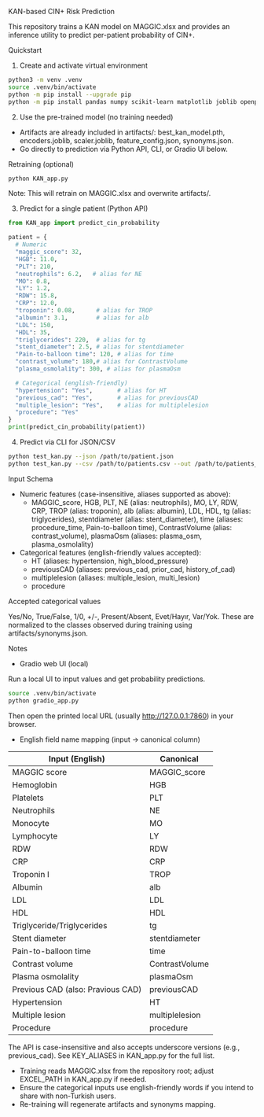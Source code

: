 KAN-based CIN+ Risk Prediction

This repository trains a KAN model on MAGGIC.xlsx and provides an inference utility to predict per-patient probability of CIN+.

Quickstart

1) Create and activate virtual environment
```bash
python3 -m venv .venv
source .venv/bin/activate
python -m pip install --upgrade pip
python -m pip install pandas numpy scikit-learn matplotlib joblib openpyxl torch git+https://github.com/KindXiaoming/pykan.git pyyaml tqdm
```

2) Use the pre-trained model (no training needed)
- Artifacts are already included in artifacts/: best_kan_model.pth, encoders.joblib, scaler.joblib, feature_config.json, synonyms.json.
- Go directly to prediction via Python API, CLI, or Gradio UI below.

Retraining (optional)
```bash
python KAN_app.py
```
Note: This will retrain on MAGGIC.xlsx and overwrite artifacts/.

3) Predict for a single patient (Python API)
```python
from KAN_app import predict_cin_probability

patient = {
  # Numeric
  "maggic_score": 32,
  "HGB": 11.0,
  "PLT": 210,
  "neutrophils": 6.2,   # alias for NE
  "MO": 0.8,
  "LY": 1.2,
  "RDW": 15.8,
  "CRP": 12.0,
  "troponin": 0.08,      # alias for TROP
  "albumin": 3.1,        # alias for alb
  "LDL": 150,
  "HDL": 35,
  "triglycerides": 220,  # alias for tg
  "stent_diameter": 2.5, # alias for stentdiameter
  "Pain-to-balloon time": 120, # alias for time
  "contrast_volume": 180,# alias for ContrastVolume
  "plasma_osmolality": 300, # alias for plasmaOsm

  # Categorical (english-friendly)
  "hypertension": "Yes",       # alias for HT
  "previous_cad": "Yes",       # alias for previousCAD
  "multiple_lesion": "Yes",    # alias for multiplelesion
  "procedure": "Yes"
}
print(predict_cin_probability(patient))
```

4) Predict via CLI for JSON/CSV
```bash
python test_kan.py --json /path/to/patient.json
python test_kan.py --csv /path/to/patients.csv --out /path/to/patients_scored.csv
```

Input Schema

- Numeric features (case-insensitive, aliases supported as above):
  - MAGGIC_score, HGB, PLT, NE (alias: neutrophils), MO, LY, RDW, CRP, TROP (alias: troponin), alb (alias: albumin), LDL, HDL, tg (alias: triglycerides), stentdiameter (alias: stent_diameter), time (aliases: procedure_time, Pain-to-balloon time), ContrastVolume (alias: contrast_volume), plasmaOsm (aliases: plasma_osm, plasma_osmolality)
- Categorical features (english-friendly values accepted):
  - HT (aliases: hypertension, high_blood_pressure)
  - previousCAD (aliases: previous_cad, prior_cad, history_of_cad)
  - multiplelesion (aliases: multiple_lesion, multi_lesion)
  - procedure

Accepted categorical values

Yes/No, True/False, 1/0, +/-, Present/Absent, Evet/Hayır, Var/Yok. These are normalized to the classes observed during training using artifacts/synonyms.json.

Notes
- Gradio web UI (local)

Run a local UI to input values and get probability predictions.
```bash
source .venv/bin/activate
python gradio_app.py
```
Then open the printed local URL (usually http://127.0.0.1:7860) in your browser.

- English field name mapping (input → canonical column)

| Input (English)           | Canonical |
|---------------------------|-----------|
| MAGGIC score              | MAGGIC_score |
| Hemoglobin                | HGB |
| Platelets                 | PLT |
| Neutrophils               | NE |
| Monocyte                  | MO |
| Lymphocyte                | LY |
| RDW                       | RDW |
| CRP                       | CRP |
| Troponin I                | TROP |
| Albumin                   | alb |
| LDL                       | LDL |
| HDL                       | HDL |
| Triglyceride/Triglycerides| tg |
| Stent diameter            | stentdiameter |
| Pain-to-balloon time      | time |
| Contrast volume           | ContrastVolume |
| Plasma osmolality         | plasmaOsm |
| Previous CAD (also: Pravious CAD) | previousCAD |
| Hypertension              | HT |
| Multiple lesion           | multiplelesion |
| Procedure                 | procedure |

The API is case-insensitive and also accepts underscore versions (e.g., previous_cad). See KEY_ALIASES in KAN_app.py for the full list.


- Training reads MAGGIC.xlsx from the repository root; adjust EXCEL_PATH in KAN_app.py if needed.
- Ensure the categorical inputs use english-friendly words if you intend to share with non-Turkish users.
- Re-training will regenerate artifacts and synonyms mapping.


